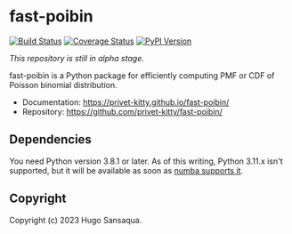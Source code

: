 # fast-poibin

[![Build Status](https://github.com/privet-kitty/fast-poibin/workflows/CI/badge.svg)](https://github.com/privet-kitty/fast-poibin/actions)
[![Coverage Status](https://coveralls.io/repos/github/privet-kitty/fast-poibin/badge.svg?branch=main)](https://coveralls.io/github/privet-kitty/fast-poibin?branch=main)
[![PyPI Version](https://img.shields.io/pypi/v/fast-poibin)](https://pypi.org/project/fast-poibin/)


_This repository is still in alpha stage._

fast-poibin is a Python package for efficiently computing PMF or CDF of Poisson binomial distribution.


- Documentation: https://privet-kitty.github.io/fast-poibin/
- Repository: https://github.com/privet-kitty/fast-poibin/


## Dependencies

You need Python version 3.8.1 or later. As of this writing, Python 3.11.x isn't supported, but it will be available as soon as [numba supports it](https://github.com/numba/numba/issues/8304).


## Copyright

Copyright (c) 2023 Hugo Sansaqua.
